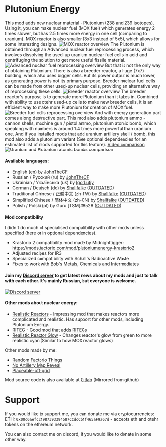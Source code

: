 # Plutonium Energy

This mod adds new nuclear material - Plutonium (238 and 239 isotopes). Using it, you can make nuclear fuel (MOX fuel) which generates energy 2 times slower, but has 2.5 times more energy in one cell (comparing to uranium). MOX reactor is also smaller (3x3 instead of 5x5), which allows for some interesting designs.
![MOX reactor overview](https://imgur.com/XFRHskM.png)
The Plutonium is obtained through an Advanced nuclear fuel reprocessing process, which involves dissolving the used-up uranium nuclear fuel cells in acid and centrifuging the solution to get more useful fissile material.
![Advanced nuclear fuel reprocessing overview](https://imgur.com/1oZ4edv.png)
But that is not the only way of obtaining Plutonium. There is also a breeder reactor, a huge (7x7) building, which also uses bigger cells. But its power output is much lower, as generating power is not its primary purpose. Breeder nuclear fuel cells can be made from other used-up nuclear cells, providing an alternative way of reprocessing these cells.
![Breeder reactor overview](https://imgur.com/iUHxdjf.png)
The breeder reactor's purpose is to generate more Plutonium than it takes in. Combined with ability to use otehr used-up cells to make new breeder cells, it is an efficient way to make more Plutonium for creation of MOX fuel.
![Breeder fuel cells reprocessing overview](https://imgur.com/uVdkBv8.png)
And with energy generation part comes along destructive part. This mod also adds plutonium ammo - cannon shells, machine gun / pistol ammo, plutonium atomic bomb, which speaking with numbers is around 1.4 times more powerful than uranium one. And if you installed mods that add uranium artillery shell / bomb, this mod also adds a plutonium variant (See optional dependencies for an estimated list of mods supported for this feature).
[Video comparison](https://youtu.be/HY6p4fRM6Uk)
![Uranium and Plutonium atomic bombs comparison](https://imgur.com/P1cqH06.png)


#### Available languages:

*   English (en) by [JohnTheCF](https://mods.factorio.com/user/john_thecf)
*   Russian / Русский (ru) by [JohnTheCF](https://mods.factorio.com/user/john_thecf)
*   Ukrainian / Українська (uk) by [IgorLutiy](https://github.com/IgorLutiy)
*   German / Deutsch (de) by [Shallfalke](https://mods.factorio.com/user/Schallfalke) ([OUTDATED](https://github.com/JohnTheCoolingFan/PlutoniumEnergy/issues/80))
*   Traditional Chinese / 正體中文 (zh-TW) by [Shallfalke](https://mods.factorio.com/user/Schallfalke) ([OUTDATED](https://github.com/JohnTheCoolingFan/PlutoniumEnergy/issues/80))
*   Simplified Chinese / 简体中文 (zh-CN) by [Shallfalke](https://mods.factorio.com/user/Schallfalke) ([OUTDATED](https://github.com/JohnTheCoolingFan/PlutoniumEnergy/issues/80))
*   Polish / Polski (pl) by Guru [TSM]#8528 ([OUTDATED](https://github.com/JohnTheCoolingFan/PlutoniumEnergy/issues/80))

#### Mod compatibility

I didn't do much of specialised compatibility with other mods unless specified (here or in optional dependencies).

* Krastorio 2 compatibility mod made by Midnighttigger: https://mods.factorio.com/mod/plutoniumenergy-krastorio2
* Adjusted recipes for IR3
* Specialized compatibility with Schall's Radioactive Waste
* Fixes to work with Bob's Metals, Chemicals and Intermediates

#### Join my [Discord server](https://discord.gg/rqkaeYJhzS) to get latest news about my mods and just to talk with each other. It's mainly Russian, but everyone is welcome.
[![Discord server](https://discordapp.com/api/guilds/370167294439063564/widget.png?style=banner2)](https://discord.gg/KPnETvMDYk)

#### Other mods about nuclear energy:

*   [Realistic Reactors](https://mods.factorio.com/mod/RealisticReactors) - Impressing mod that makes reactors more complicated and realistic. Has support for other mods, including Plutonium Energy.
*   [RITEG](https://mods.factorio.com/mod/RITEG) - Good mod that adds [RITEGs](https://en.wikipedia.org/wiki/Radioisotope_thermoelectric_generator)
*   [Realistic Reactor Glow](https://mods.factorio.com/mod/RealisticReactorGlow) - Changes reactor's glow from green to more realistic cyan (Similar to how MOX reactor glows)

Other mods made by me:

*   [Random Factorio Things](https://mods.factorio.com/mods/John_TheCF/RandomFactorioThings)
*   [No Artillery Map Reveal](https://mods.factorio.com/mods/John_TheCF/NoArtilleryMapReveal)
*   [Placeable-off-grid](https://mods.factorio.com/mod/PlaceableOffGrid)

Mod source code is also available at [Gitlab](https://gitlab.com/JohnTheCoolingFan/PlutoniumEnergy) (Mirrored from github)

# Support

If you would like to support me, you can donate me via cryptocurrencies:
ETH: `0x00c6aefcc4987393394587CCdcCb4f465aF9a67d` - accepts eth and otehr tokens on the ethereum network.

You can also contact me on discord, if you would like to donate in some other way.
